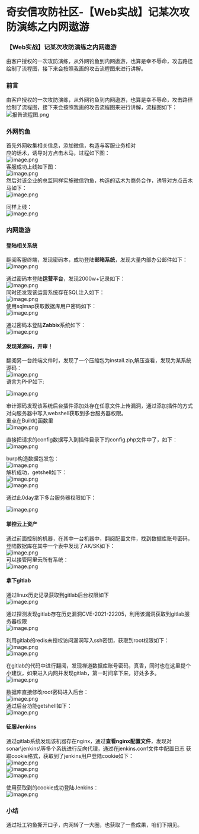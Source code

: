 

# 奇安信攻防社区-【Web实战】记某次攻防演练之内网遨游

### 【Web实战】记某次攻防演练之内网遨游

由客户授权的一次攻防演练，从外网钓鱼到内网遨游，也算是幸不辱命，攻击路径绘制了流程图，接下来会按照我画的攻击流程图来进行讲解。

### 前言

由客户授权的一次攻防演练，从外网钓鱼到内网遨游，也算是幸不辱命，攻击路径绘制了流程图，接下来会按照我画的攻击流程图来进行讲解，流程图如下：  
![报告流程图.png](assets/1701072264-440f569022d0341ecae71188f6f8d9f6.png)

### 外网钓鱼

首先外网收集相关信息，添加微信，构造与客服业务相对  
应的话术，诱导对方点击木马，过程如下图：  
![image.png](assets/1701072264-96f09e40eb7e2a93376043af73103623.png)  
客服成功上线如下图：  
![image.png](assets/1701072264-be2ef979a71a28f2102e0cd4c0064303.png)  
然后对该企业的总监同样实施微信钓鱼，构造的话术为商务合作，诱导对方点击木马如下：  
![image.png](assets/1701072264-888069d1a4544807038ac52ccb19f0f6.png)

同样上线：  
![image.png](assets/1701072264-44ce47abe9c859ad35979b0de6d6f9c4.png)

### 内网遨游

#### 登陆相关系统

翻阅客服终端，发现密码本，成功登陆**邮箱系统**，发现大量内部办公邮件如下：  
![image.png](assets/1701072264-277deca2a592e04160fd5d50e23c25fe.png)

通过密码本登陆**运营平台**，发现2000w+记录如下：  
![image.png](assets/1701072264-d9f0f078cc0716a39b3a9338e8634c15.png)  
同时还发现该运营系统存在SQL注入如下：  
![image.png](assets/1701072264-b69406053c96f8d8d71a86481efe7088.png)  
使用sqlmap获取数据库用户密码如下：  
![image.png](assets/1701072264-eabba63329711d7f7d6d77394ba49e20.png)

通过密码本登陆**Zabbix**系统如下：  
![image.png](assets/1701072264-7df498fb4fe22aaf1ba721cbb2dc2b09.png)

#### 发现某源码，开审！

翻阅另一台终端文件时，发现了一个压缩包为install.zip,解压查看，发现为某系统源码：  
![image.png](assets/1701072264-e66392c7e5e52a2fa87e7b8969a432df.png)  
语言为PHP如下:

![image.png](assets/1701072264-8a0b9ac02dc1c1bee5559c094e8e69a9.png)

审计源码发现该系统后台插件添加处存在任意文件上传漏洞，通过添加插件的方式对向服务器中写入webshell获取到多台服务器权限。  
重点在Build()函数里  
![image.png](assets/1701072264-3e8e3aa166cd8a6d2563356b4d8ef70c.png)

直接把请求的config数据写入到插件目录下的config.php文件中了，如下：  
![image.png](assets/1701072264-6df385b33055cecf07574b61a96f712b.png)

burp构造数据包发包：  
![image.png](assets/1701072264-8c1b03e6a7ac74274e5f7f1c8e9e871b.png)  
解析成功，getshell如下：  
![image.png](assets/1701072264-72de9bae429082d24965e4a7d9583188.png)  
![image.png](assets/1701072264-e9ccb7546feca441574500f91dafae49.png)

通过此0day拿下多台服务器权限如下：

![image.png](assets/1701072264-4c0b9cdc858b75b693987fc90534704f.png)

#### 掌控云上资产

通过前面控制的机器，在其中一台机器中，翻阅配置文件，找到数据库账号密码，登陆数据库在其中一个表中发现了AK/SK如下：  
![image.png](assets/1701072264-074c4f3d536f3997ac714a3e97cd7c0f.png)  
可以接管阿里云所有系统：  
![image.png](assets/1701072264-9abc6a6768c9f619a2e6e5e7a9c875a2.png)

#### 拿下gitlab

通过linux历史记录获取到gitlab后台权限如下  
![image.png](assets/1701072264-919438bbd8be993178a312fbc3161e9d.png)

通过探测发现gitlab存在历史漏洞CVE-2021-22205，利用该漏洞获取到gitlab服务器权限  
![image.png](assets/1701072264-132f49cf4a7954f4c25751a48e6fbac7.png)

利用gitlab的redis未授权访问漏洞写入ssh密钥，获取到root权限如下：  
![image.png](assets/1701072264-2c7b59c5c9d427b2a2a8b2aacbc437b2.png)  
![image.png](assets/1701072264-e400e320acbfe31b5568e6c61d8b2c26.png)

在gitlab的代码中进行翻阅，发现禅道数据库账号密码，真香，同时也在这里提个小建议，如果进入内网并发现gitlab，第一时间拿下来，好处多多。  
![image.png](assets/1701072264-005a45d6ea3cc04af3ca42b4d73b4770.png)

数据库直接修改root密码进入后台：  
![image.png](assets/1701072264-0e7f8d6f612e47bac639d038e1eb2d21.png)  
通过后台功能getshell如下：  
![image.png](assets/1701072264-a0c7fd5f7033bd68469bcff700368a19.png)

#### 征服Jenkins

通过gitlab系统发现该机器存在nginx，通过**查看nginx配置文件**，发现对sonar\\jenkins\\等多个系统进行反向代理，通过在jenkins.conf文件中配置日志 获取cookie格式，获取到了jenkins用户登陆cookie如下：  
![image.png](assets/1701072264-9da9d6a887216f850d467af82bd7fd76.png)  
![image.png](assets/1701072264-097299b108f8ee0d5f3d87046be2f649.png)  
![image.png](assets/1701072264-3313081db31a7079fb3bd2ba263fa9a0.png)

使用获取到的cookie成功登陆Jenkins：  
![image.png](assets/1701072264-f0c3f46fff15e6a805e48851b047ea16.png)

### 小结

通过社工钓鱼撕开口子，内网转了一大圈，也获取了一些成果，咱们下期见。
